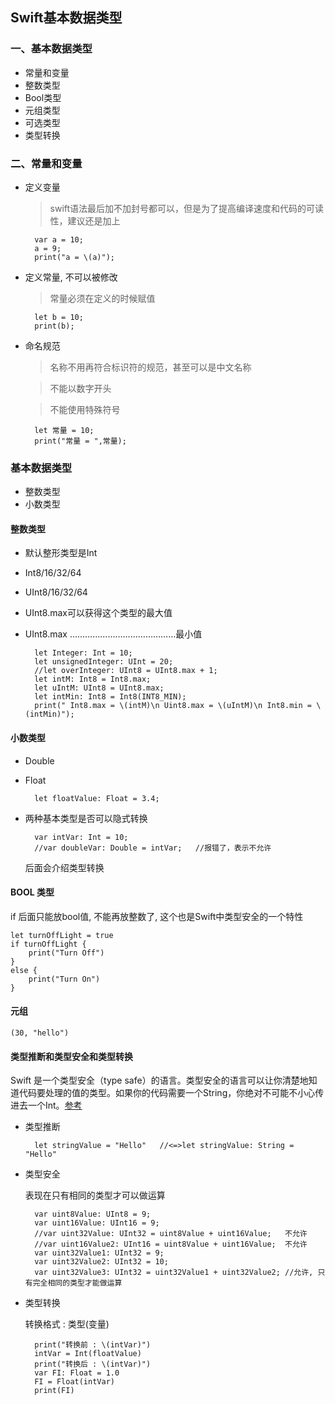 ## Swift基本数据类型

### 一、基本数据类型

* 常量和变量
* 整数类型
* Bool类型
* 元组类型
* 可选类型
* 类型转换

### 二、常量和变量

* 定义变量 

	> swift语法最后加不加封号都可以，但是为了提高编译速度和代码的可读性，建议还是加上

		var a = 10;
		a = 9;
		print("a = \(a)");
		
* 定义常量, 不可以被修改

	> 常量必须在定义的时候赋值
	
		let b = 10;
		print(b);
		
* 命名规范

	> 名称不用再符合标识符的规范，甚至可以是中文名称
	
	> 不能以数字开头
	
	> 不能使用特殊符号
	
		let 常量 = 10;
		print("常量 = ",常量);
		
### 基本数据类型

* 整数类型
* 小数类型

#### 整数类型

* 默认整形类型是Int
* Int8/16/32/64
* UInt8/16/32/64
* UInt8.max可以获得这个类型的最大值
* UInt8.max ……………………………………最小值

		let Integer: Int = 10;
		let unsignedInteger: UInt = 20;
		//let overInteger: UInt8 = UInt8.max + 1;
		let intM: Int8 = Int8.max;
		let uIntM: UInt8 = UInt8.max;
		let intMin: Int8 = Int8(INT8_MIN);
		print(" Int8.max = \(intM)\n Uint8.max = \(uIntM)\n Int8.min = \(intMin)");
		
#### 小数类型

* Double
* Float

		let floatValue: Float = 3.4;
		
* 两种基本类型是否可以隐式转换
		
		var intVar: Int = 10;
		//var doubleVar: Double = intVar;   //报错了，表示不允许

	后面会介绍类型转换
	
#### BOOL 类型

if 后面只能放bool值, 不能再放整数了, 这个也是Swift中类型安全的一个特性
	
	let turnOffLight = true
	if turnOffLight {  
	    print("Turn Off")
	}
	else {
	    print("Turn On")
	}
	
#### 元组    
	
	(30, "hello")
	
		

	
#### 类型推断和类型安全和类型转换

Swift 是一个类型安全（type safe）的语言。类型安全的语言可以让你清楚地知道代码要处理的值的类型。如果你的代码需要一个String，你绝对不可能不小心传进去一个Int。[参考](http://www.jianshu.com/p/270fdca3c85d)

* 类型推断

		let stringValue = "Hello"   //<=>let stringValue: String = "Hello"
	
* 类型安全

	表现在只有相同的类型才可以做运算
		
		var uint8Value: UInt8 = 9;
		var uint16Value: UInt16 = 9;
		//var uint32Value: UInt32 = uint8Value + uint16Value;   不允许
		//var uint16Value2: UInt16 = uint8Value + uint16Value;  不允许
		var uint32Value1: UInt32 = 9;
		var uint32Value2: UInt32 = 10;
		var uint32Value3: UInt32 = uint32Value1 + uint32Value2; //允许, 只有完全相同的类型才能做运算
		
* 类型转换

	转换格式 : 类型(变量)
	
		print("转换前 : \(intVar)")
		intVar = Int(floatValue)
		print("转换后 : \(intVar)")
		var FI: Float = 1.0
		FI = Float(intVar)
		print(FI)
